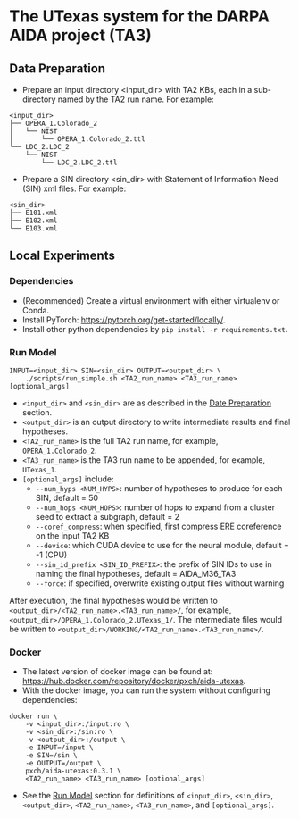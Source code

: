 # The UTexas system for the DARPA AIDA project (TA3)

## Data Preparation

* Prepare an input directory <input_dir> with TA2 KBs, each in a sub-directory named by the TA2 run name. For example:
```
<input_dir>
├── OPERA_1.Colorado_2
│   └── NIST
│       └── OPERA_1.Colorado_2.ttl
└── LDC_2.LDC_2
    └── NIST
        └── LDC_2.LDC_2.ttl
```
* Prepare a SIN directory <sin_dir> with Statement of Information Need (SIN) xml files. For example:
```
<sin_dir>
├── E101.xml
├── E102.xml
└── E103.xml
```

## Local Experiments

### Dependencies

* (Recommended) Create a virtual environment with either virtualenv or Conda.
* Install PyTorch: https://pytorch.org/get-started/locally/.
* Install other python dependencies by `pip install -r requirements.txt`.

### Run Model

```
INPUT=<input_dir> SIN=<sin_dir> OUTPUT=<output_dir> \
    ./scripts/run_simple.sh <TA2_run_name> <TA3_run_name> [optional_args]
```

* `<input_dir>` and `<sin_dir>` are as described in the [Date Preparation](#data-preparation) section.
* `<output_dir>` is an output directory to write intermediate results and final hypotheses.
* `<TA2_run_name>` is the full TA2 run name, for example, `OPERA_1.Colorado_2`.
* `<TA3_run_name>` is the TA3 run name to be appended, for example, `UTexas_1`.
* `[optional_args]` include:
  * `--num_hyps <NUM_HYPS>`: number of hypotheses to produce for each SIN, default = 50
  * `--num_hops <NUM_HOPS>`: number of hops to expand from a cluster seed to extract a subgraph, default = 2
  * `--coref_compress`: when specified, first compress ERE coreference on the input TA2 KB
  * `--device`: which CUDA device to use for the neural module, default = -1 (CPU)
  * `--sin_id_prefix <SIN_ID_PREFIX>`: the prefix of SIN IDs to use in naming the final hypotheses, default = AIDA_M36_TA3
  * `--force`: if specified, overwrite existing output files without warning


After execution, the final hypotheses would be written to `<output_dir>/<TA2_run_name>.<TA3_run_name>/`, for example, `<output_dir>/OPERA_1.Colorado_2.UTexas_1/`. The intermediate files would be written to `<output_dir>/WORKING/<TA2_run_name>.<TA3_run_name>/`.

### Docker

* The latest version of docker image can be found at: https://hub.docker.com/repository/docker/pxch/aida-utexas.
* With the docker image, you can run the system without configuring dependencies:
```
docker run \
    -v <input_dir>:/input:ro \
    -v <sin_dir>:/sin:ro \
    -v <output_dir>:/output \
    -e INPUT=/input \
    -e SIN=/sin \
    -e OUTPUT=/output \
    pxch/aida-utexas:0.3.1 \
    <TA2_run_name> <TA3_run_name> [optional_args]
```
* See the [Run Model](#run-model) section for definitions of `<input_dir>`, `<sin_dir>`, `<output_dir>`, `<TA2_run_name>`, `<TA3_run_name>`, and `[optional_args]`.
